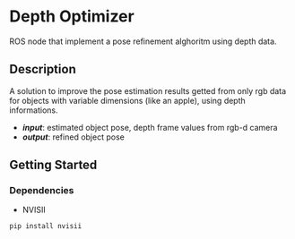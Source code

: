 # Depth Optimizer
ROS node that implement a pose refinement alghoritm using depth data.

## Description
A solution to improve the pose estimation results getted from only rgb data for objects with variable dimensions (like an apple), using depth informations.  
* ***input***: estimated object pose, depth frame values from rgb-d camera
* ***output***: refined object pose 

## Getting Started

### Dependencies

* NVISII
```diff
pip install nvisii
```



